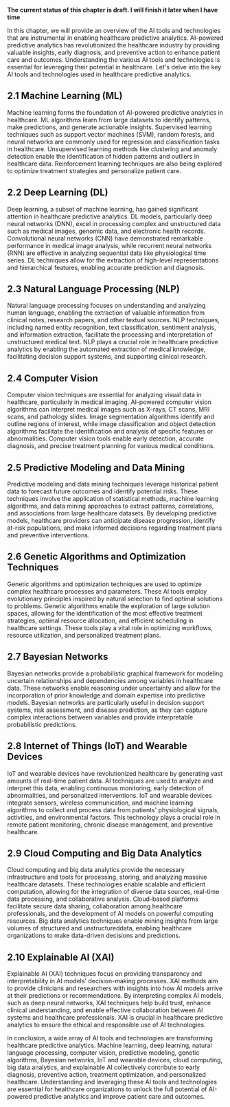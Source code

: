 **The current status of this chapter is draft. I will finish it later when I have time**

In this chapter, we will provide an overview of the AI tools and technologies that are instrumental in enabling healthcare predictive analytics. AI-powered predictive analytics has revolutionized the healthcare industry by providing valuable insights, early diagnosis, and preventive action to enhance patient care and outcomes. Understanding the various AI tools and technologies is essential for leveraging their potential in healthcare. Let's delve into the key AI tools and technologies used in healthcare predictive analytics.

2.1 Machine Learning (ML)
-------------------------

Machine learning forms the foundation of AI-powered predictive analytics in healthcare. ML algorithms learn from large datasets to identify patterns, make predictions, and generate actionable insights. Supervised learning techniques such as support vector machines (SVM), random forests, and neural networks are commonly used for regression and classification tasks in healthcare. Unsupervised learning methods like clustering and anomaly detection enable the identification of hidden patterns and outliers in healthcare data. Reinforcement learning techniques are also being explored to optimize treatment strategies and personalize patient care.

2.2 Deep Learning (DL)
----------------------

Deep learning, a subset of machine learning, has gained significant attention in healthcare predictive analytics. DL models, particularly deep neural networks (DNN), excel in processing complex and unstructured data such as medical images, genomic data, and electronic health records. Convolutional neural networks (CNN) have demonstrated remarkable performance in medical image analysis, while recurrent neural networks (RNN) are effective in analyzing sequential data like physiological time series. DL techniques allow for the extraction of high-level representations and hierarchical features, enabling accurate prediction and diagnosis.

2.3 Natural Language Processing (NLP)
-------------------------------------

Natural language processing focuses on understanding and analyzing human language, enabling the extraction of valuable information from clinical notes, research papers, and other textual sources. NLP techniques, including named entity recognition, text classification, sentiment analysis, and information extraction, facilitate the processing and interpretation of unstructured medical text. NLP plays a crucial role in healthcare predictive analytics by enabling the automated extraction of medical knowledge, facilitating decision support systems, and supporting clinical research.

2.4 Computer Vision
-------------------

Computer vision techniques are essential for analyzing visual data in healthcare, particularly in medical imaging. AI-powered computer vision algorithms can interpret medical images such as X-rays, CT scans, MRI scans, and pathology slides. Image segmentation algorithms identify and outline regions of interest, while image classification and object detection algorithms facilitate the identification and analysis of specific features or abnormalities. Computer vision tools enable early detection, accurate diagnosis, and precise treatment planning for various medical conditions.

2.5 Predictive Modeling and Data Mining
---------------------------------------

Predictive modeling and data mining techniques leverage historical patient data to forecast future outcomes and identify potential risks. These techniques involve the application of statistical methods, machine learning algorithms, and data mining approaches to extract patterns, correlations, and associations from large healthcare datasets. By developing predictive models, healthcare providers can anticipate disease progression, identify at-risk populations, and make informed decisions regarding treatment plans and preventive interventions.

2.6 Genetic Algorithms and Optimization Techniques
--------------------------------------------------

Genetic algorithms and optimization techniques are used to optimize complex healthcare processes and parameters. These AI tools employ evolutionary principles inspired by natural selection to find optimal solutions to problems. Genetic algorithms enable the exploration of large solution spaces, allowing for the identification of the most effective treatment strategies, optimal resource allocation, and efficient scheduling in healthcare settings. These tools play a vital role in optimizing workflows, resource utilization, and personalized treatment plans.

2.7 Bayesian Networks
---------------------

Bayesian networks provide a probabilistic graphical framework for modeling uncertain relationships and dependencies among variables in healthcare data. These networks enable reasoning under uncertainty and allow for the incorporation of prior knowledge and domain expertise into predictive models. Bayesian networks are particularly useful in decision support systems, risk assessment, and disease prediction, as they can capture complex interactions between variables and provide interpretable probabilistic predictions.

2.8 Internet of Things (IoT) and Wearable Devices
-------------------------------------------------

IoT and wearable devices have revolutionized healthcare by generating vast amounts of real-time patient data. AI techniques are used to analyze and interpret this data, enabling continuous monitoring, early detection of abnormalities, and personalized interventions. IoT and wearable devices integrate sensors, wireless communication, and machine learning algorithms to collect and process data from patients' physiological signals, activities, and environmental factors. This technology plays a crucial role in remote patient monitoring, chronic disease management, and preventive healthcare.

2.9 Cloud Computing and Big Data Analytics
------------------------------------------

Cloud computing and big data analytics provide the necessary infrastructure and tools for processing, storing, and analyzing massive healthcare datasets. These technologies enable scalable and efficient computation, allowing for the integration of diverse data sources, real-time data processing, and collaborative analysis. Cloud-based platforms facilitate secure data sharing, collaboration among healthcare professionals, and the development of AI models on powerful computing resources. Big data analytics techniques enable mining insights from large volumes of structured and unstructureddata, enabling healthcare organizations to make data-driven decisions and predictions.

2.10 Explainable AI (XAI)
-------------------------

Explainable AI (XAI) techniques focus on providing transparency and interpretability in AI models' decision-making processes. XAI methods aim to provide clinicians and researchers with insights into how AI models arrive at their predictions or recommendations. By interpreting complex AI models, such as deep neural networks, XAI techniques help build trust, enhance clinical understanding, and enable effective collaboration between AI systems and healthcare professionals. XAI is crucial in healthcare predictive analytics to ensure the ethical and responsible use of AI technologies.

In conclusion, a wide array of AI tools and technologies are transforming healthcare predictive analytics. Machine learning, deep learning, natural language processing, computer vision, predictive modeling, genetic algorithms, Bayesian networks, IoT and wearable devices, cloud computing, big data analytics, and explainable AI collectively contribute to early diagnosis, preventive action, treatment optimization, and personalized healthcare. Understanding and leveraging these AI tools and technologies are essential for healthcare organizations to unlock the full potential of AI-powered predictive analytics and improve patient care and outcomes.
